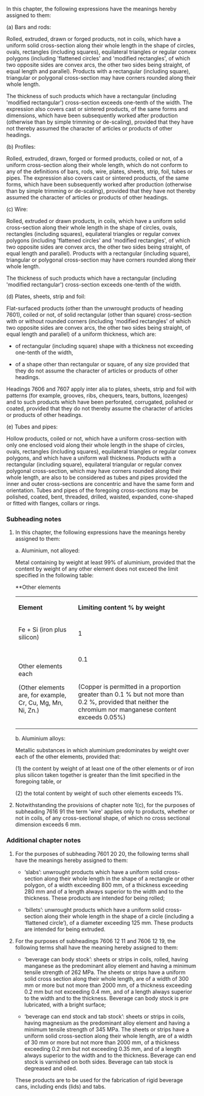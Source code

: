 In this chapter, the following expressions have the meanings hereby assigned to them:

(a) Bars and rods:

Rolled, extruded, drawn or forged products, not in coils, which have a uniform solid cross-section along their whole length in the shape of circles, ovals, rectangles (including squares), equilateral triangles or regular convex polygons (including 'flattened circles' and 'modified rectangles', of which two opposite sides are convex arcs, the other two sides being straight, of equal length and parallel). Products with a rectangular (including square), triangular or polygonal cross-section may have corners rounded along their whole length.

The thickness of such products which have a rectangular (including 'modified rectangular') cross-section exceeds one-tenth of the width. The expression also covers cast or sintered products, of the same forms and dimensions, which have been subsequently worked after production (otherwise than by simple trimming or de-scaling), provided that they have not thereby assumed the character of articles or products of other headings.

(b) Profiles:

Rolled, extruded, drawn, forged or formed products, coiled or not, of a uniform cross-section along their whole length, which do not conform to any of the definitions of bars, rods, wire, plates, sheets, strip, foil, tubes or pipes. The expression also covers cast or sintered products, of the same forms, which have been subsequently worked after production (otherwise than by simple trimming or de-scaling), provided that they have not thereby assumed the character of articles or products of other headings.

(c) Wire:

Rolled, extruded or drawn products, in coils, which have a uniform solid cross-section along their whole length in the shape of circles, ovals, rectangles (including squares), equilateral triangles or regular convex polygons (including 'flattened circles' and 'modified rectangles', of which two opposite sides are convex arcs, the other two sides being straight, of equal length and parallel). Products with a rectangular (including square), triangular or polygonal cross-section may have corners rounded along their whole length. 

The thickness of such products which have a rectangular (including 'modified rectangular') cross-section exceeds one-tenth of the width.

(d) Plates, sheets, strip and foil:

Flat-surfaced products (other than the unwrought products of heading 7601), coiled or not, of solid rectangular (other than square) cross-section with or without rounded corners (including 'modified rectangles' of which two opposite sides are convex arcs, the other two sides being straight, of equal length and parallel) of a uniform thickness, which are:

- of rectangular (including square) shape with a thickness not exceeding one-tenth of the width,

- of a shape other than rectangular or square, of any size provided that they do not assume the character of articles or products of other headings.

Headings 7606 and 7607 apply inter alia to plates, sheets, strip and foil with patterns (for example, grooves, ribs, chequers, tears, buttons, lozenges) and to such products which have been perforated, corrugated, polished or coated, provided that they do not thereby assume the character of articles or products of other headings.

(e) Tubes and pipes:

Hollow products, coiled or not, which have a uniform cross-section with only one enclosed void along their whole length in the shape of circles, ovals, rectangles (including squares), equilateral triangles or regular convex polygons, and which have a uniform wall thickness. Products with a rectangular (including square), equilateral triangular or regular convex polygonal cross-section, which may have corners rounded along their whole length, are also to be considered as tubes and pipes provided the inner and outer cross-sections are concentric and have the same form and orientation. Tubes and pipes of the foregoing cross-sections may be polished, coated, bent, threaded, drilled, waisted, expanded, cone-shaped or fitted with flanges, collars or rings.

### Subheading notes

1. In this chapter, the following expressions have the meanings hereby assigned to them:

    a. Aluminium, not alloyed:
    
    Metal containing by weight at least 99% of aluminium, provided that the content by weight of any other element does not exceed the limit specified in the following table:
    
    **Other elements
    
    <table>
    <tbody>
    <tr>
    <td>
    <p><strong>Element</strong></p>
    </td>
    <td>
    <p><strong>Limiting content % by weight</strong></p>
    </td>
    </tr>
    <tr>
    <td>
    <p>Fe + Si (iron plus silicon)</p>
    </td>
    <td>
    <p>1</p>
    </td>
    </tr>
    <tr>
    <td>
    <p>Other elements each</p>
    <p>(Other elements are, for example, Cr, Cu, Mg, Mn, Ni, Zn.)</p>
    </td>
    <td>
    <p>0.1</p>
    <p>&nbsp;</p>
    <p>(Copper is permitted in a proportion greater than 0.1 % but not more than 0.2 %, provided that neither the chromium nor manganese content exceeds 0.05%)</p>
    </td>
    </tr>
    </tbody>
    </table>
    
    b. Aluminium alloys:
    
    Metallic substances in which aluminium predominates by weight over each of the other elements, provided that:
    
    (1) the content by weight of at least one of the other elements or of iron plus silicon taken together is greater than the limit specified in the foregoing table, or
    
    (2) the total content by weight of such other elements exceeds 1%.

2. Notwithstanding the provisions of chapter note 1(c), for the purposes of subheading 7616 91 the term 'wire' applies only to products, whether or not in coils, of any cross-sectional shape, of which no cross sectional dimension exceeds 6 mm.

### Additional chapter notes

1. For the purposes of subheading 7601 20 20, the following terms shall have the meanings hereby assigned to them:

    - ‘slabs’: unwrought products which have a uniform solid cross-section along their whole length in the shape of a rectangle or other polygon, of a width exceeding 800 mm, of a thickness exceeding 280 mm and of a length always superior to the width and to the thickness. These products are intended for being rolled;
    
    - ‘billets’: unwrought products which have a uniform solid cross-section along their whole length in the shape of a circle (including a ‘flattened circle’), of a diameter exceeding 125 mm. These products are intended for being extruded.

2. For the purposes of subheadings 7606 12 11 and 7606 12 19, the following terms shall have the meaning hereby assigned to them:
    
    - ‘beverage can body stock’: sheets or strips in coils, rolled, having manganese as the predominant alloy element and having a minimum tensile strength of 262 MPa. The sheets or strips have a uniform solid cross section along their whole length, are of a width of 300 mm or more but not more than 2000 mm, of a thickness exceeding 0.2 mm but not exceeding 0.4 mm, and of a length always superior to the width and to the thickness. Beverage can body stock is pre lubricated, with a bright surface;
    
    - ‘beverage can end stock and tab stock’: sheets or strips in coils, having magnesium as the predominant alloy element and having a minimum tensile strength of 345 MPa. The sheets or strips have a uniform solid cross-section along their whole length, are of a width of 30 mm or more but not more than 2000 mm, of a thickness exceeding 0.2 mm but not exceeding 0.35 mm, and of a length always superior to the width and to the thickness. Beverage can end stock is varnished on both sides. Beverage can tab stock is degreased and oiled.
    
    These products are to be used for the fabrication of rigid beverage cans, including ends (lids) and tabs.
